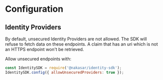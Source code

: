 # Configuration

## Identity Providers
By default, unsecured Identity Providers are not allowed. The SDK will refuse to fetch data on these endpoints.
A claim that has an uri which is not an HTTPS endpoint won't be retrieved.

Allow unsecured endpoints with:

```javascript
const IdentitySDK = require('@nakasar/identity-sdk');
IdentitySDK.config({ allowUnsecuredProviders: true });
``` 
